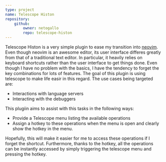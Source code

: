```yaml
---
type: project
name: Telescope Histon
repository:
    github:
        owner: netogallo
        repo: telescope-histon
---
```

Telescope Histon is a very simple plugin to ease my transition into
[neovim](https://neovim.io/). Even though neovim is an awesome editor,
its user interface differes greatly from that of a traditional text editor.
In particular, it heavily relies on keyboard shortcuts rather than the
user interface to get things done. Even though I have no problem with
the basics, I have the tendency to forget the key combinations for
lots of features. The goal of this plugin is using telescope to
make life easir in this regard. The use cases being targeted are:

 - Interactions with language servers
 - Interacting with the debuggers

This plugiin aims to assist with this tasks in the following ways:
 - Provide a Telescope menu listing the available operations
 - Assign a hotkey to these operations when the menu is open and
   clearly show the hotkey in the menu.

Hopefully, this will make it easier for me to access these operations
if I forget the shortcut. Furthermore, thanks to the hotkey, all
the operations can be instantly accessed by simply triggering the
telescope menu and pressing the hotkey.


